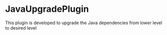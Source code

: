 # JavaUpgradePlugin
This plugin is developed to upgrade the Java dependencies from lower level to desired level
